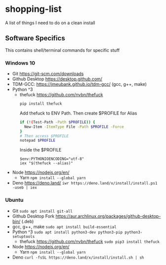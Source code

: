 # shopping-list
A list of things I need to do on a clean install

## Software Specifics
This contains shell/terminal commands for specific stuff

### Windows 10
* Git https://git-scm.com/downloads
* Github Desktop https://desktop.github.com/
* TDM-GCC: https://jmeubank.github.io/tdm-gcc/ (gcc, g++, make)
* Python ^3
  * thefuck https://github.com/nvbn/thefuck
    ```sh
    pip install thefuck
    ```
    Add thefuck to ENV Path. Then create $PROFILE for Alias
    ```sh
    if (!(Test-Path -Path $PROFILE)) {
      New-Item -ItemType File -Path $PROFILE -Force
    }
    # Then access $PROFILE
    notepad $PROFILE
    ```
    Inside the $PROFILE
    ```notepad
    $env:PYTHONIOENCODING="utf-8"
    iex "$(thefuck --alias)"
    ```
* Node https://nodejs.org/en/
  * Yarn ```npm install --global yarn```
* Deno https://deno.land/ ```iwr https://deno.land/x/install/install.ps1 -useb | iex```

### Ubuntu
* Git ```sudo apt install git-all```
* Github Desktop Fork https://aur.archlinux.org/packages/github-desktop-bin/ (.deb)
* gcc, g++, make ```sudo apt install build-essential```
* Python ^3 ```sudo apt install python3-dev python3-pip python3-setuptools```
  * thefuck https://github.com/nvbn/thefuck ```sudo pip3 install thefuck```
* Node https://nodejs.org/en/
  * Yarn ```npm install --global yarn```
* Deno ```curl -fsSL https://deno.land/x/install/install.sh | sh```
